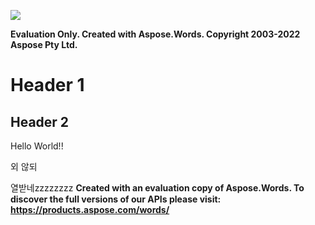 ﻿![](Output.001.png)

**Evaluation Only. Created with Aspose.Words. Copyright 2003-2022 Aspose Pty Ltd.**
# **Header 1**
## **Header 2**
Hello World!!

외 않되

열받네zzzzzzzz
**Created with an evaluation copy of Aspose.Words. To discover the full versions of our APIs please visit: https://products.aspose.com/words/**
